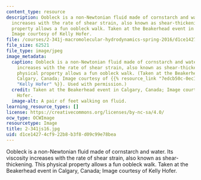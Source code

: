 ```yaml
---
content_type: resource
description: Oobleck is a non-Newtonian fluid made of cornstarch and water. Its viscosity
  increases with the rate of shear strain, also known as shear-thickening. This physical
  property allows a fun oobleck walk. Taken at the Beakerhead event in Calgary, Canada;
  Image courtesy of Kelly Hofer.
file: /courses/2-341j-macromolecular-hydrodynamics-spring-2016/d1ce14274cf922b8b3f8d09c99e78bea_2-341js16.jpg
file_size: 62521
file_type: image/jpeg
image_metadata:
  caption: Oobleck is a non-Newtonian fluid made of cornstarch and water. Its viscosity
    increases with the rate of shear strain, also known as shear-thickening. This
    physical property allows a fun oobleck walk. (Taken at the Beakerhead event in
    Calgary, Canada; Image courtesy of {{% resource_link "7edcb50c-0ec1-44ed-aa29-d052a4e65636"
    "Kelly Hofer" %}}. Used with permission.)
  credit: Taken at the Beakerhead event in Calgary, Canada; Image courtesy of Kelly
    Hofer.
  image-alt: A pair of feet walking on fluid.
learning_resource_types: []
license: https://creativecommons.org/licenses/by-nc-sa/4.0/
ocw_type: OCWImage
resourcetype: Image
title: 2-341js16.jpg
uid: d1ce1427-4cf9-22b8-b3f8-d09c99e78bea
---
```

Oobleck is a non-Newtonian fluid made of cornstarch and water. Its viscosity increases with the rate of shear strain, also known as shear-thickening. This physical property allows a fun oobleck walk. Taken at the Beakerhead event in Calgary, Canada; Image courtesy of Kelly Hofer.